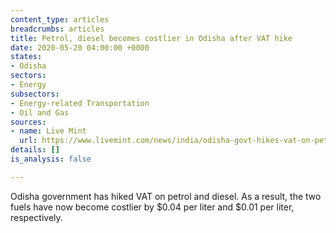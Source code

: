 ```yaml
---
content_type: articles
breadcrumbs: articles
title: Petrol, diesel becomes costlier in Odisha after VAT hike
date: 2020-05-20 04:00:00 +0000
states:
- Odisha
sectors:
- Energy
subsectors:
- Energy-related Transportation
- Oil and Gas
sources:
- name: Live Mint
  url: https://www.livemint.com/news/india/odisha-govt-hikes-vat-on-petrol-diesel-11589683235941.html
details: []
is_analysis: false

---
```

Odisha government has hiked VAT on petrol and diesel. As a result, the two fuels have now become costlier by $0.04 per liter and $0.01 per liter, respectively.
